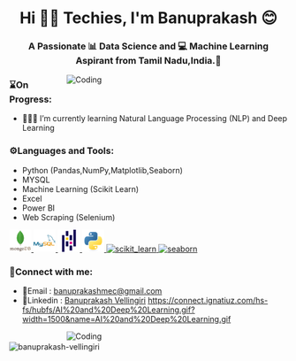 <h1 align="center">Hi 👋🏻 Techies, I'm Banuprakash 😊 </h1>
<h3 align="center">A Passionate 📊 Data Science and 💻 Machine Learning Aspirant from Tamil Nadu,India.📍</h3>
<img align="right" alt="Coding" width="400" src="https://miro.medium.com/v2/resize:fit:679/1*YCrp0Z8mAOe2IUV9XmlEDw.gif">
<h3 align="left">⌛On Progress:</h3>

- 👨🏻‍💻 I’m currently learning Natural Language Processing (NLP) and Deep Learning

<h3 align="left">⚙️Languages and Tools:</h3>

- Python (Pandas,NumPy,Matplotlib,Seaborn)
- MYSQL
- Machine Learning (Scikit Learn)
- Excel
- Power BI
- Web Scraping (Selenium)


<p align="left"> <a href="https://www.mongodb.com/" target="_blank" rel="noreferrer"> <img src="https://raw.githubusercontent.com/devicons/devicon/master/icons/mongodb/mongodb-original-wordmark.svg" alt="mongodb" width="40" height="40"/> </a> <a href="https://www.mysql.com/" target="_blank" rel="noreferrer"> <img src="https://raw.githubusercontent.com/devicons/devicon/master/icons/mysql/mysql-original-wordmark.svg" alt="mysql" width="40" height="40"/> </a> <a href="https://pandas.pydata.org/" target="_blank" rel="noreferrer"> <img src="https://raw.githubusercontent.com/devicons/devicon/2ae2a900d2f041da66e950e4d48052658d850630/icons/pandas/pandas-original.svg" alt="pandas" width="40" height="40"/> </a> <a href="https://www.python.org" target="_blank" rel="noreferrer"> <img src="https://raw.githubusercontent.com/devicons/devicon/master/icons/python/python-original.svg" alt="python" width="40" height="40"/> </a> <a href="https://scikit-learn.org/" target="_blank" rel="noreferrer"> <img src="https://upload.wikimedia.org/wikipedia/commons/0/05/Scikit_learn_logo_small.svg" alt="scikit_learn" width="40" height="40"/> </a> <a href="https://seaborn.pydata.org/" target="_blank" rel="noreferrer"> <img src="https://seaborn.pydata.org/_images/logo-mark-lightbg.svg" alt="seaborn" width="40" height="40"/> </a> </p>


<h3 align="left">🤝Connect with me:</h3>

- 📧Email   : [banuprakashmec@gmail.com](banuprakashmec@gmail.com)
- 🔗Linkedin : [Banuprakash Vellingiri](https://www.linkedin.com/in/banuprakashvellingiri)
https://connect.ignatiuz.com/hs-fs/hubfs/AI%20and%20Deep%20Learning.gif?width=1500&name=AI%20and%20Deep%20Learning.gif

<img align="right" alt="Coding" width="400" src="[https://miro.medium.com/v2/resize:fit:679/1*YCrp0Z8mAOe2IUV9XmlEDw.gif](https://connect.ignatiuz.com/hs-fs/hubfs/AI%20and%20Deep%20Learning.gif?width=1500&name=AI%20and%20Deep%20Learning.gif)">
<p><img align="center" src="https://github-readme-streak-stats.herokuapp.com/?user=banuprakash-vellingiri&" alt="banuprakash-vellingiri" /></p>


<!---
Banuprakash-Vellingiri/Banuprakash-Vellingiri is a ✨ special ✨ repository because its `README.md` (this file) appears on your GitHub profile.
You can click the Preview link to take a look at your changes.
--->
